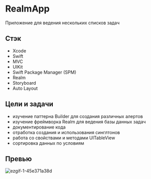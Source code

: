 # RealmApp
Приложение для ведения нескольких списков задач

## Стэк
+ Xcode
+ Swift
+ MVC
+ UIKit
+ Swift Package Manager (SPM)
+ Realm
+ Storyboard
+ Auto Layout

## Цели и задачи
+ изучение паттерна Builder для создания различных алертов
+ изучение фреймворка Realm для ведения базы данных задач
+ документирование кода
+ отработка создания и использования синглтонов
+ работа со свойcтвами и методами UITableView
+ сортировка данных по условиям

## Превью
![ezgif-1-45e371a38d](https://github.com/user-attachments/assets/583efb3f-a8ed-4d58-ab25-4f99cd680605)
